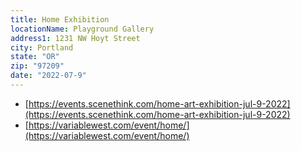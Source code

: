 ```yaml
---
title: Home Exhibition
locationName: Playground Gallery
address1: 1231 NW Hoyt Street
city: Portland
state: "OR"
zip: "97209"
date: "2022-07-9"
---
```


* [https://events.scenethink.com/home-art-exhibition-jul-9-2022](https://events.scenethink.com/home-art-exhibition-jul-9-2022)
* [https://variablewest.com/event/home/](https://variablewest.com/event/home/)
